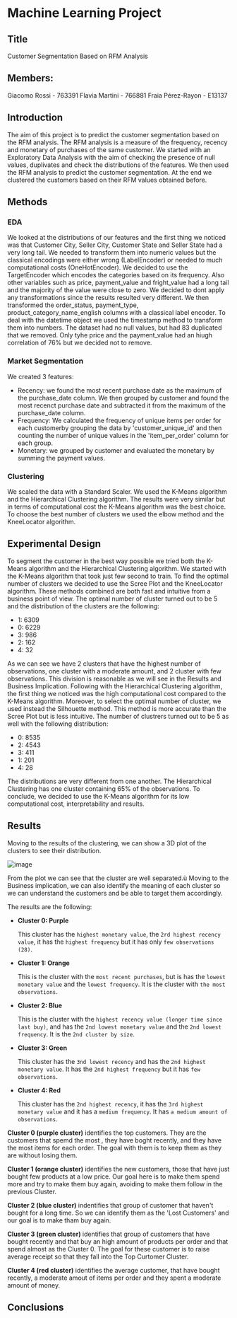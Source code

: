 # Machine Learning Project

## Title
Customer Segmentation Based on RFM Analysis

## Members: 
Giacomo Rossi - 763391
Flavia Martini - 766881
Fraia Pérez-Rayon - E13137 

## Introduction
The aim of this project is to predict the customer segmentation based on the RFM analysis. The RFM analysis is a measure of the frequency, recency and monetary of purchases of the same customer.
We started with an Exploratory Data Analysis with the aim of checking the presence of null values, duplivates and check the distributions of the features. 
We then used the RFM analysis to predict the customer segmentation.
At the end we clustered the customers based on their RFM values obtained before.

## Methods

### EDA

We looked at the distributions of our features and the first thing we noticed was that Customer City, Seller City, Customer State and Seller State had a very long tail.
We needed to transform them into numeric values but the classical encodings were either wrong (LabelEncoder) or needed to much computational costs (OneHotEncoder). We decided to use the TargetEncoder which encodes the categories based on its frequency.
Also other variables such as price, payment_value and fright_value had a long tail and the majority of the value were close to zero.
We decided to dont apply any transformations since the results resulted very different.
We then transformed the order_status, payment_type, product_category_name_english columns with a classical label encoder.
To deal with the datetime object we used the timestamp method to transform them into numbers.
The dataset had no null values, but had 83 duplicated that we removed.
Only tyhe price and the payment_value had an hiugh correlation of 76% but we decided not to remove.

### Market Segmentation
We created 3 features:
- Recency: we found the most recent purchase date as the maximum of the purchase_date column. We then grouped by customer and found the most recenct purchase date and subtracted it from the maximum of the purchase_date column.  
- Frequency: We calculated the frequency of unique items per order for each customerby grouping the data by 'customer_unique_id' and then counting the number of unique values in the 'item_per_order' column for each group.
- Monetary: we grouped by customer and evaluated the monetary by summing the payment values.

### Clustering
We scaled the data with a Standard Scaler.
We used the K-Means algorithm and the Hierarchical Clustering algorithm.
The results were very similar but in terms of computational cost the K-Means algorithm was the best choice.
To choose the best number of clusters we used the elbow method and the KneeLocator algorithm.

## Experimental Design
To segment the customer in the best way possible we tried both the K-Means algorithm and the Hierarchical Clustering algorithm.
We started with the K-Means algorithm that took just few second to train. To find the optimal number of clusters we decided to use the Scree Plot and the KneeLocator algorithm. These methods combined are both fast and intuitive from a business point of view.
The optimal number of cluster turned out to be 5 and the distribution of the clusters are the following:
- 1: 6309
- 0: 6229
- 3: 986
- 2: 162
- 4: 32

As we can see we have 2 clusters that have the highest number of observations, one cluster with a moderate amount, and 2 cluster with few observations. This division is reasonable as we will see in the Results and Business Implication.
Following with the Hierarchical Clustering algorithm, the first thing we noticed was the high computational cost compared to the K-Means algorithm.
Moreover, to select the optimal number of cluster, we used instead the Silhouette method. This method is more accurate than the Scree Plot but is less intuitive. 
The number of clustrers turned out to be 5 as well with the following distribution:
- 0: 8535
- 2: 4543
- 3: 411
- 1: 201
- 4: 28

The distributions are very different from one another. 
The Hierarchical Clustering has one cluster containing 65% of the observations.
To conclude, we decided to use the K-Means algorithm for its low computational cost, interpretability and results. 

## Results
Moving to the results of the clustering, we can show a 3D plot of the clusters to see their distribution.

![image](https://github.com/giakomorssi/Machine_Learning/assets/115655415/a034a143-020c-4dea-8584-ca247424bb64)

From the plot we can see that the cluster are well separated.ù
Moving to the Business implication, we can also identify the meaning of each cluster so we can understand the customers and be able to target them accordingly.

The results are the following:

* **Cluster 0: Purple**

  This cluster has the `highest monetary value`, the `2rd highest recency value`, it has the `highest frequency` but it has only `few observations (28)`.

* **Cluster 1: Orange** 

  This is the cluster with the `most recent purchases`, but is has the `lowest monetary value` and the `lowest frequency`. It is the cluster with `the most observations`.

* **Cluster 2: Blue**

  This is the cluster with the `highest recency value (longer time since last buy)`, and has the `2nd lowest monetary value` and the `2nd lowest frequency`. It is the `2nd cluster by size`.

* **Cluster 3: Green**

  This cluster has the `3nd lowest recency` and has the `2nd highest monetary value`. It has the `2nd highest frequency` but it has `few observations`.

* **Cluster 4: Red**

  This cluster has the `2nd highest recency`, it has the `3rd highest monetary value` and it has a `medium frequency`. It has `a medium amount of observations`.

**Cluster 0 (purple cluster)** identifies the top customers. They are the customers that spemd the most , they have boght recently, and they have the most items for each order. The goal with them is to keep them as they are without losing them.

**Cluster 1 (orange cluster)** identifies the new customers, those that have just bought few products at a low price. Our goal here is to make them spend more and try to make them buy again, avoiding to make them follow in the previous Cluster.

**Cluster 2 (blue cluster)** indentifies that group of customer that haven't bought for a long time. So we can identify them as the 'Lost Customers' and our goal is to make tham buy again. 

**Cluster 3 (green cluster)** identifies that group of customers that have bought recently and that buy an high amount of products per order and that spend almost as the Cluster 0. The goal for these customer is to raise average receipt so that they fall into the Top Curtomer Cluster.

**Cluster 4 (red cluster)** identifies the average customer, that have bought recently, a moderate amout of items per order and they spent a moderate amount of money. 





## Conclusions


